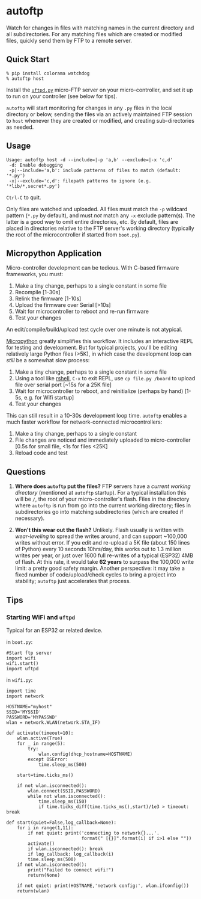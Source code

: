 # autoftp

Watch for changes in files with matching names in the current directory and all subdirectories.  For any matching files which are created or modified files, quickly send them by FTP to a remote server.

## Quick Start

```
% pip install colorama watchdog
% autoftp host
```

Install the [`uftpd.py`](https://github.com/robert-hh/FTP-Server-for-ESP8266-ESP32-and-PYBD) micro-FTP server on your micro-controller, and set it up to run on your controller (see below for tips).

`autoftp` will start monitoring for changes in any `.py` files in the local directory or below, sending the files via an actively maintained FTP session to `host` whenever they are created or modified, and creating sub-directories as needed. 

## Usage

```
Usage: autoftp host -d --include=|-p 'a,b' --exclude=|-x 'c,d'
 -d: Enable debugging
 -p|--include='a,b': include patterns of files to match (default: '*.py')
 -x|--exclude='c,d': filepath patterns to ignore (e.g. '*lib/*,secret*.py')
```

`Ctrl-C` to quit.  

Only files are watched and uploaded.  All files must match the `-p` wildcard pattern (`*.py` by default), and must _not_ match any `-x` exclude pattern(s).  The latter is a good way to omit entire directories, etc.  By default, files are placed in directories relative to the FTP server's working directory (typically the root of the microcontroller if started from `boot.py`).

## Micropython Application

Micro-controller development can be tedious.  With C-based firmware frameworks, you must:

1. Make a tiny change, perhaps to a single constant in some file
1. Recompile [1-30s]
1. Relink the firmware [1-10s]
1. Upload the firmware over Serial [>10s]
1. Wait for microcontroller to reboot and re-run firmware
1. Test your changes

An edit/compile/build/upload test cycle over one minute is not atypical. 

[Micropython](http://micropython.org) greatly simplifies this workflow.  It includes an interactive REPL for testing and development.  But for typical projects, you'll be editing relatively large Python files (>5K), in which case the development loop can _still_ be a somewhat slow process:

1. Make a tiny change, perhaps to a single constant in some file
1. Using a tool like [rshell](https://github.com/dhylands/rshell), `C-x` to exit REPL, use `cp file.py /board` to upload file over serial port [~15s for a 25K file]
1. Wait for microcontroller to reboot, and reinitialize (perhaps by hand) [1-5s, e.g. for Wifi startup]
1. Test your changes

This can still result in a 10-30s development loop time.  `autoftp` enables a much faster workflow for network-connected microcontrollers:

1. Make a tiny change, perhaps to a single constant
1. File changes are noticed and immediately uploaded to micro-controller [0.5s for small file, <1s for files <25K]
1. Reload code and test

## Questions

1. **Where does `autoftp` put the files?** FTP servers have a _current working directory_ (mentioned at `autoftp` startup). For a typical installation this will be `/`, the root of your micro-controller's flash.  Files in the directory where `autoftp` is run from go into the current working directory; files in subdirectories go into matching subdirectories (which are created if necessary). 

1. **Won't this wear out the flash?** Unlikely.  Flash usually is written with _wear-leveling_ to spread the writes around, and can support ~100,000 writes without error.  If you edit and re-upload a 5K file (about 150 lines of Python) every 10 seconds 10hrs/day, this works out to 1.3 million writes per year, or just over 1600 full re-writes of a typical (ESP32) 4MB of flash.  At this rate, it would take **62 years** to surpass the 100,000 write limit: a pretty good safety margin.  Another perspective: it may take a fixed number of code/upload/check cycles to bring a project into stability; `autoftp` just accelerates that process. 

## Tips

### Starting WiFi and `uftpd`

Typical for an ESP32 or related device.

in `boot.py`:
```
#Start ftp server
import wifi
wifi.start()
import uftpd
```

in `wifi.py`:
```# Connect wifi and set host
import time
import network

HOSTNAME="myhost"
SSID='MYSSID'
PASSWORD='MYPASSWD'
wlan = network.WLAN(network.STA_IF)

def activate(timeout=10):
    wlan.active(True)
    for _ in range(5):
        try:
            wlan.config(dhcp_hostname=HOSTNAME)
        except OSError:
            time.sleep_ms(500)

    start=time.ticks_ms()
    
    if not wlan.isconnected():
        wlan.connect(SSID,PASSWORD) 
        while not wlan.isconnected():
            time.sleep_ms(150)
            if time.ticks_diff(time.ticks_ms(),start)/1e3 > timeout: break
    
def start(quiet=False,log_callback=None):
    for i in range(1,11):
        if not quiet: print('connecting to network{}...'.
                            format(" [{}]".format(i) if i>1 else ""))
        activate()
        if wlan.isconnected(): break
        if log_callback: log_callback(i)
        time.sleep_ms(500)
    if not wlan.isconnected():
        print("Failed to connect wifi!")
        return(None)

    if not quiet: print(HOSTNAME,'network config:', wlan.ifconfig())
    return(wlan)
```



